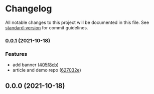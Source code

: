 # Changelog

All notable changes to this project will be documented in this file. See [standard-version](https://github.com/conventional-changelog/standard-version) for commit guidelines.

### [0.0.1](https://github.com/Webeleon/unit-testing-nestjs-using-typeorm-in-memory/compare/v0.0.0...v0.0.1) (2021-10-18)


### Features

* add banner ([405f8cb](https://github.com/Webeleon/unit-testing-nestjs-using-typeorm-in-memory/commit/405f8cb297e6ca9be28d8723ab1dd7991397bcf4))
* article and demo repo ([627032e](https://github.com/Webeleon/unit-testing-nestjs-using-typeorm-in-memory/commit/627032e9af3603953990eb4f88e1081483ba4bb8))

## 0.0.0 (2021-10-18)
